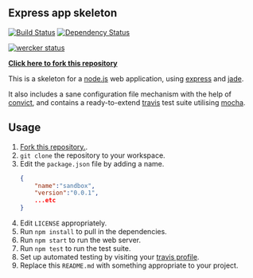 ## Express app skeleton

<!-- change this to point to YOUR travis build icon -->
[![Build Status](https://travis-ci.org/zuzak/express-skeleton.png?branch=master)](https://travis-ci.org/zuzak/express-skeleton)
[![Dependency Status](https://gemnasium.com/zuzak/express-skeleton.png)](https://gemnasium.com/zuzak/express-skeleton)

[![wercker status](https://app.wercker.com/status/4e3e81694284790325f6c5c3de914280/m "wercker status")](https://app.wercker.com/project/bykey/4e3e81694284790325f6c5c3de914280)

**[Click here to fork this repository](https://github.com/zuzak/express-skeleton/fork)**

This is a skeleton for a [node.js](http://nodejs.org) web application, using
[express](http://expressjs.com) and [jade](http://jade-lang.com).

It also includes a sane configuration file mechanism with the help of
[convict](https://github.com/lloyd/node-convict), and contains a ready-to-extend
[travis](https://travis-ci.org) test suite utilising
[mocha](http://visionmedia.github.io/mocha).

## Usage
1. [Fork this repository.](https://github.com/zuzak/express-skeleton/fork).
2. ``git clone`` the repository to your workspace.
3. Edit the ``package.json`` file by adding a name.
   ```json
   {
       "name":"sandbox",
       "version":"0.0.1",
       ...etc
   }
   ```
4. Edit ``LICENSE`` appropriately.
5. Run ``npm install`` to pull in the dependencies.
6. Run ``npm start`` to run the web server.
7. Run ``npm test`` to run the test suite.
8. Set up automated testing by visiting your
   [travis profile](https://travis-ci.org/profile).
9. Replace this ``README.md`` with something appropriate to your project.
